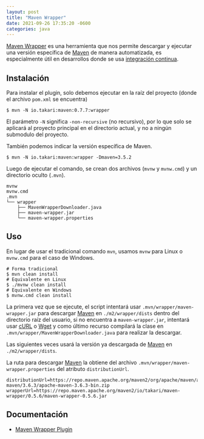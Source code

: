 ```yaml
---
layout: post
title: "Maven Wrapper"
date: 2021-09-26 17:35:20 -0600
categories: java
---
```


[Maven Wrapper](https://github.com/takari/maven-wrapper) es una herramienta que nos permite descargar y ejecutar una versión específica de [Maven](https://maven.apache.org/) de manera automatizada, es especialmente útil en desarrollos donde se usa [integración continua](https://en.wikipedia.org/wiki/Continuous_integration).

## Instalación

Para instalar el plugin, solo debemos ejecutar en la raíz del proyecto (donde el archivo `pom.xml` se encuentra)

```shell
$ mvn -N io.takari:maven:0.7.7:wrapper
```

El parámetro `-N` significa `-non-recursive` (no recursivo), por lo que solo se aplicará al proyecto principal en el directorio actual, y no a ningún submodulo del proyecto.

También podemos indicar la versión específica de Maven.

```shell
$ mvn -N io.takari:maven:wrapper -Dmaven=3.5.2
```

Luego de ejecutar el comando, se crean dos archivos (`mvnw` y `mvnw.cmd`) y un directorio oculto (`.mvn`).

```
mvnw
mvnw.cmd
.mvn
└── wrapper
    ├── MavenWrapperDownloader.java
    ├── maven-wrapper.jar
    └── maven-wrapper.properties
```

## Uso

En lugar de usar el tradicional comando `mvn`, usamos `mvnw` para Linux o `mvnw.cmd` para el caso de Windows.

```shell
# Forma tradicional
$ mvn clean install
# Equivalente en Linux
$ ./mvnw clean install
# Equivalente en Windows
$ mvnw.cmd clean install
```

La primera vez que se ejecute, el script intentará usar `.mvn/wrapper/maven-wrapper.jar` para descargar [Maven](https://maven.apache.org/) en `./m2/wrapper/dists` dentro del directorio raíz del usuario, si no encuentra a `maven-wrapper.jar`, intentará usar [cURL](https://curl.se/) o [Wget](http://www.gnu.org/software/wget/) y como último recurso compilará la clase en `.mvn/wrapper/MavenWrapperDownloader.java` para realizar la descargar.

Las siguientes veces usará la versión ya descargada de [Maven](https://maven.apache.org/) en `./m2/wrapper/dists`.

La ruta para descargar [Maven](https://maven.apache.org/) la obtiene del archivo `.mvn/wrapper/maven-wrapper.properties` del atributo `distributionUrl`.

```properties
distributionUrl=https://repo.maven.apache.org/maven2/org/apache/maven/apache-maven/3.6.3/apache-maven-3.6.3-bin.zip
wrapperUrl=https://repo.maven.apache.org/maven2/io/takari/maven-wrapper/0.5.6/maven-wrapper-0.5.6.jar
```

## Documentación

* [Maven Wrapper Plugin](https://github.com/takari/maven-wrapper)
